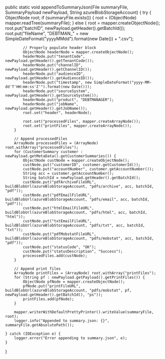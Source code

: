 public static void appendToSummaryJson(File summaryFile, SummaryPayload newPayload, String azureBlobStorageAccount) {
    try {
        ObjectNode root;
        if (summaryFile.exists()) {
            root = (ObjectNode) mapper.readTree(summaryFile);
        } else {
            root = mapper.createObjectNode();
            root.put("batchID", newPayload.getHeader().getBatchId());
            root.put("fileName", "DEBTMAN_" + new SimpleDateFormat("yyyyMMdd").format(new Date()) + ".csv");

            // Properly populate header block
            ObjectNode headerNode = mapper.createObjectNode();
            headerNode.put("tenantCode", newPayload.getHeader().getTenantCode());
            headerNode.put("channelID", newPayload.getHeader().getChannelID());
            headerNode.put("audienceID", newPayload.getHeader().getAudienceID());
            headerNode.put("timestamp", new SimpleDateFormat("yyyy-MM-dd'T'HH:mm:ss'Z'").format(new Date()));
            headerNode.put("sourceSystem", newPayload.getHeader().getSourceSystem());
            headerNode.put("product", "DEBTMANAGER");
            headerNode.put("jobName", newPayload.getHeader().getJobName());
            root.set("header", headerNode);

            root.set("processedFiles", mapper.createArrayNode());
            root.set("printFiles", mapper.createArrayNode());
        }

        // Append processedFiles
        ArrayNode processedFiles = (ArrayNode) root.withArray("processedFiles");
        for (CustomerSummary customer : newPayload.getMetaData().getCustomerSummaries()) {
            ObjectNode custNode = mapper.createObjectNode();
            custNode.put("customerID", customer.getCustomerId());
            custNode.put("accountNumber", customer.getAccountNumber());
            String acc = customer.getAccountNumber();
            String batchId = newPayload.getHeader().getBatchId();
            custNode.put("pdfArchiveFileURL", buildBlobUrl(azureBlobStorageAccount, "pdfs/archive", acc, batchId, "pdf"));
            custNode.put("pdfEmailFileURL", buildBlobUrl(azureBlobStorageAccount, "pdfs/email", acc, batchId, "pdf"));
            custNode.put("htmlEmailFileURL", buildBlobUrl(azureBlobStorageAccount, "pdfs/html", acc, batchId, "html"));
            custNode.put("txtEmailFileURL", buildBlobUrl(azureBlobStorageAccount, "pdfs/txt", acc, batchId, "txt"));
            custNode.put("pdfMobstatFileURL", buildBlobUrl(azureBlobStorageAccount, "pdfs/mobstat", acc, batchId, "pdf"));
            custNode.put("statusCode", "OK");
            custNode.put("statusDescription", "Success");
            processedFiles.add(custNode);
        }

        // Append print files
        ArrayNode printFiles = (ArrayNode) root.withArray("printFiles");
        for (String pf : newPayload.getPayload().getPrintFiles()) {
            ObjectNode pfNode = mapper.createObjectNode();
            pfNode.put("printFileURL", buildBlobUrl(azureBlobStorageAccount, "pdfs/mobstat", pf, newPayload.getHeader().getBatchId(), "ps"));
            printFiles.add(pfNode);
        }

        mapper.writerWithDefaultPrettyPrinter().writeValue(summaryFile, root);
        logger.info("Appended to summary.json: {}", summaryFile.getAbsolutePath());

    } catch (IOException e) {
        logger.error("Error appending to summary.json", e);
    }
}
